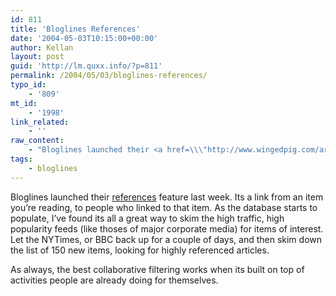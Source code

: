 ```yaml
---
id: 811
title: 'Bloglines References'
date: '2004-05-03T10:15:00+00:00'
author: Kellan
layout: post
guid: 'http://lm.quxx.info/?p=811'
permalink: /2004/05/03/bloglines-references/
typo_id:
    - '809'
mt_id:
    - '1998'
link_related:
    - ''
raw_content:
    - "Bloglines launched their <a href=\\\"http://www.wingedpig.com/archives/000144.html\\\">references</a> feature last week.  Its a link from an item you\\'re reading, to people who linked to that item. As the database starts to populate, I\\'ve found its all a great way to skim the high traffic, high popularity feeds (like thoses of major corporate media) for items of interest.  Let the NYTimes, or BBC back up for a couple of days, and then skim down the list of 150 new items, looking for highly referenced articles.\r\n\r\nAs always, the best collaborative filtering works when its built on top of activities people are already doing for themselves."
tags:
    - bloglines
---
```


Bloglines launched their [references](http://www.wingedpig.com/archives/000144.html) feature last week. Its a link from an item you’re reading, to people who linked to that item. As the database starts to populate, I’ve found its all a great way to skim the high traffic, high popularity feeds (like thoses of major corporate media) for items of interest. Let the NYTimes, or BBC back up for a couple of days, and then skim down the list of 150 new items, looking for highly referenced articles.

As always, the best collaborative filtering works when its built on top of activities people are already doing for themselves.